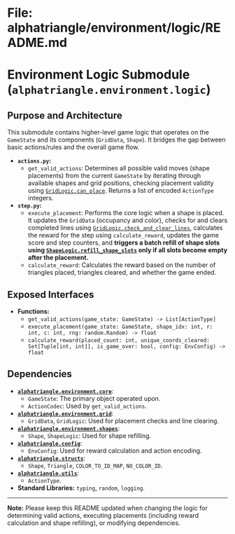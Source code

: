 # File: alphatriangle/environment/logic/README.md
# Environment Logic Submodule (`alphatriangle.environment.logic`)

## Purpose and Architecture

This submodule contains higher-level game logic that operates on the `GameState` and its components (`GridData`, `Shape`). It bridges the gap between basic actions/rules and the overall game flow.

-   **`actions.py`:**
    -   `get_valid_actions`: Determines all possible valid moves (shape placements) from the current `GameState` by iterating through available shapes and grid positions, checking placement validity using [`GridLogic.can_place`](../grid/logic.py). Returns a list of encoded `ActionType` integers.
-   **`step.py`:**
    -   `execute_placement`: Performs the core logic when a shape is placed. It updates the `GridData` (occupancy and color), checks for and clears completed lines using [`GridLogic.check_and_clear_lines`](../grid/logic.py), calculates the reward for the step using `calculate_reward`, updates the game score and step counters, and **triggers a batch refill of shape slots using [`ShapeLogic.refill_shape_slots`](../shapes/logic.py) only if all slots become empty after the placement.**
    -   `calculate_reward`: Calculates the reward based on the number of triangles placed, triangles cleared, and whether the game ended.

## Exposed Interfaces

-   **Functions:**
    -   `get_valid_actions(game_state: GameState) -> List[ActionType]`
    -   `execute_placement(game_state: GameState, shape_idx: int, r: int, c: int, rng: random.Random) -> float`
    -   `calculate_reward(placed_count: int, unique_coords_cleared: Set[Tuple[int, int]], is_game_over: bool, config: EnvConfig) -> float`

## Dependencies

-   **[`alphatriangle.environment.core`](../core/README.md)**:
    -   `GameState`: The primary object operated upon.
    -   `ActionCodec`: Used by `get_valid_actions`.
-   **[`alphatriangle.environment.grid`](../grid/README.md)**:
    -   `GridData`, `GridLogic`: Used for placement checks and line clearing.
-   **[`alphatriangle.environment.shapes`](../shapes/README.md)**:
    -   `Shape`, `ShapeLogic`: Used for shape refilling.
-   **[`alphatriangle.config`](../../config/README.md)**:
    -   `EnvConfig`: Used for reward calculation and action encoding.
-   **[`alphatriangle.structs`](../../structs/README.md)**:
    -   `Shape`, `Triangle`, `COLOR_TO_ID_MAP`, `NO_COLOR_ID`.
-   **[`alphatriangle.utils`](../../utils/README.md)**:
    -   `ActionType`.
-   **Standard Libraries:** `typing`, `random`, `logging`.

---

**Note:** Please keep this README updated when changing the logic for determining valid actions, executing placements (including reward calculation and shape refilling), or modifying dependencies.